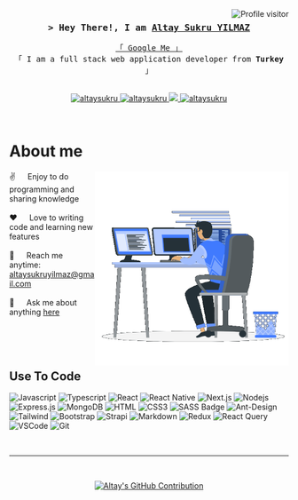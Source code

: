 <!--
<h2 align="center">
  Welcome to Altay Sukru YILMAZ World!
  <img src="https://media.giphy.com/media/hvRJCLFzcasrR4ia7z/giphy.gif" width="28">
</h2>
-->

<!--
<p align="center">
  <a href="https://github.com/altaysukru"><img src="https://readme-typing-svg.herokuapp.com/?lines=Self%20Taught%20Programmer;Front%20End%20Developer;1.5%2B%20years%20of%20coding%20experience;Always%20learning%20new%20things&center=true&width=380&height=45"></a>
</p>

 -->

<a href="https://komarev.com/ghpvc/?username=altaysukru">
  <img align="right" src="https://komarev.com/ghpvc/?username=altaysukru&label=Visitors&color=0e75b6&style=flat" alt="Profile visitor" />
</a>


<!-- Intro  -->
<h3 align="center">
        <samp>&gt; Hey There!, I am
                <b><a target="_blank" href="https://altaysukru.com">Altay Sukru YILMAZ</a></b>
        </samp>
</h3>


<p align="center"> 
  <samp>
    <a href="https://www.google.com/search?q=Altay+Sukru+Yılmaz">「 Google Me 」</a>
    <br>
    「 I am a full stack web application developer from <b>Turkey</b> 」
    <br>
    <br>
  </samp>
</p>

<p align="center">
 <a href="https://altaysukru" target="blank">
  <img src="https://img.shields.io/badge/Website-DC143C?style=for-the-badge&logo=medium&logoColor=white" alt="altaysukru" />
 </a>
 <a href="https://linkedin.com/in/altaysukru" target="_blank">
  <img src="https://img.shields.io/badge/LinkedIn-0077B5?style=for-the-badge&logo=linkedin&logoColor=white" alt="altaysukru"/>
 </a>
 <a href="https://twitter.com/altaysukru" target="_blank">
  <img src="https://img.shields.io/badge/Twitter-1DA1F2?style=for-the-badge&logo=twitter&logoColor=white" />
 </a>
 <a href="https://instagram.com/altay" target="_blank">
  <img src="https://img.shields.io/badge/Instagram-fe4164?style=for-the-badge&logo=instagram&logoColor=white" alt="altaysukru" />
 </a> 
</p>
<br />

<!-- About Section -->
 # About me
 
<p>
 <img align="right" width="350" src="/assets/human.gif" alt="Coding gif" />
  
 ✌️ &emsp; Enjoy to do programming and sharing knowledge <br/><br/>
 ❤️ &emsp; Love to writing code and learning new features<br/><br/>
 📧 &emsp; Reach me anytime: altaysukruyilmaz@gmail.com<br/><br/>
 💬 &emsp; Ask me about anything [here](https://github.com/altaysukru/altaysukru/issues)

</p>

<br/>
<br/>
<br/>

## Use To Code

![Javascript](https://img.shields.io/badge/Javascript-F0DB4F?style=for-the-badge&labelColor=black&logo=javascript&logoColor=F0DB4F)
![Typescript](https://img.shields.io/badge/Typescript-007acc?style=for-the-badge&labelColor=black&logo=typescript&logoColor=007acc)
![React](https://img.shields.io/badge/-React-61DBFB?style=for-the-badge&labelColor=black&logo=react&logoColor=61DBFB)
![React Native](https://img.shields.io/badge/React_Native-20232A?style=for-the-badge&logo=react&logoColor=61DAFB)
![Next.js](https://img.shields.io/badge/next.js-000000?style=for-the-badge&logo=nextdotjs&logoColor=white)
![Nodejs](https://img.shields.io/badge/Nodejs-3C873A?style=for-the-badge&labelColor=black&logo=node.js&logoColor=3C873A)
![Express.js](https://img.shields.io/badge/Express.js-000000?style=for-the-badge&logo=express&logoColor=white)
![MongoDB](https://img.shields.io/badge/MongoDB-4EA94B?style=for-the-badge&logo=mongodb&logoColor=white)
![HTML](https://img.shields.io/badge/HTML5-E34F26?style=for-the-badge&logo=html5&logoColor=white)
![CSS3](https://img.shields.io/badge/CSS3-1572B6?style=for-the-badge&logo=css3&logoColor=white)
![SASS Badge](https://img.shields.io/badge/Sass-CC6699?style=for-the-badge&logo=sass&logoColor=white)
![Ant-Design](https://img.shields.io/badge/AntDesign-0170FE?style=for-the-badge&logo=antdesign&logoColor=white)
![Tailwind](https://img.shields.io/badge/Tailwind_CSS-092749?style=for-the-badge&logo=tailwindcss&logoColor=06B6D4&labelColor=000000)
![Bootstrap](https://img.shields.io/badge/Bootstrap-563D7C?style=for-the-badge&logo=bootstrap&logoColor=white)
![Strapi](https://img.shields.io/badge/strapi-2E7EEA?style=for-the-badge&logo=strapi&logoColor=white)
![Markdown](https://img.shields.io/badge/Markdown-000000?style=for-the-badge&logo=markdown&logoColor=white)
![Redux](https://img.shields.io/badge/Redux-593D88?style=for-the-badge&logo=redux&logoColor=white)
![React Query](https://img.shields.io/badge/-React_Query-FF4154?style=for-the-badge&logo=react%20query&logoColor=white)
![VSCode](https://img.shields.io/badge/Visual_Studio-0078d7?style=for-the-badge&logo=visual%20studio&logoColor=white)
![Git](https://img.shields.io/badge/Git-F05032?style=for-the-badge&logo=git&logoColor=white)

<br/>

<hr/>
<br/>

<p align="center">
  <a href="https://github.com/altaysukru">
    <img src="https://github-profile-summary-cards.vercel.app/api/cards/profile-details?username=altaysukru&theme=radical" alt="Altay's GitHub Contribution"/>
  </a>
</p>


